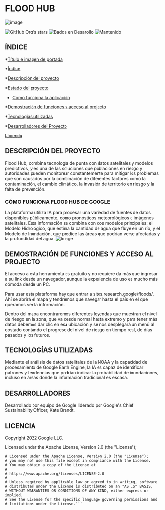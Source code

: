 # FLOOD HUB
![image](https://github.com/user-attachments/assets/09a07c1e-5824-47d2-b9f5-91e20fc7f4dd)

![GitHub Org's stars](https://img.shields.io/github/stars/camilafernanda?style=social)
![Badge en Desarollo](https://img.shields.io/badge/STATUS-EN%20DESAROLLO-green)
![Mantenido](https://img.shields.io/badge/MAINTAINED%3F-YES-green.svg)


## ÍNDICE

*[Título e imagen de portada](#FLOD_HUB)

*[Índice](##_ÍNDICE)

*[Descripción del proyecto](#DESCRIPCIÓN_DEL_PROYECTO)

*[Estado del proyecto](#FLOOD_HUB)

* [Cómo funciona la aplicación](##CÓMO_FUNCIONA_FLOOD_HUB_DE_GOOGLE)

*[Demostración de funciones y acceso al projecto](#DEMOSTRACIÓN_DE_FUNCIONES_Y_ACCESO_AL_PROJECTO)

*[Tecnologías utilizadas](#TECNOLOGÍAS_UTILIZADAS)

*[Desarrolladores del Proyecto](#DESARROLLADORES)

[Licencia](#lLICENCIA)


## DESCRIPCIÓN DEL PROYECTO

Flood Hub, combina tecnología de punta con datos satelitales y modelos predictivos, y es una de las soluciones que poblaciones en riesgo y 
autoridades pueden monitorear constantemente para mitigar los problemas que son causados por la combinación de diferentes factores como la
contaminación, el cambio climático, la invasión de territorio en riesgo y la falta de prevención.

### CÓMO FUNCIONA FLOOD HUB DE GOOGLE

La plataforma utiliza IA para procesar una variedad de fuentes de datos disponibles públicamente, como pronósticos meteorológicos e imágenes
satelitales. Esta información se combina con dos modelos principales: el Modelo Hidrológico, que estima la cantidad de agua que fluye en un
río, y el Modelo de Inundación, que predice las áreas que podrían verse afectadas y la profundidad del agua.
![image](https://github.com/user-attachments/assets/578d3973-2072-4f13-b1e1-d7e6d4aa7c2d)


## DEMOSTRACIÓN DE FUNCIONES Y ACCESO AL PROJECTO

El acceso a esta herramienta es gratuito y no requiere da más que ingresar a su link desde un navegador, aunque la experiencia de uso es mucho
más cómoda desde un PC.

Para usar esta plataforma hay que entrar a sites.research.google/floods/. Ahí se abrirá el mapa y tendremos que navegar hasta el país en el que
queramos ver la información.

Dentro del mapa encontraremos diferentes leyendas que muestran el nivel de riesgo en la zona, que va desde normal hasta extremo y para tener más
datos debemos dar clic en esa ubicación y se nos desplegará un menú al costado contando el progreso del nivel de riesgo en tiempo real, de días
pasados y los futuros.

## TECNOLOGÍAS UTILIZADAS

Mediante el análisis de datos satelitales de la NOAA y la capacidad de procesamiento de Google Earth Engine, la IA es capaz de identificar
patrones y tendencias que podrían indicar la probabilidad de inundaciones, incluso en áreas donde la información tradicional es escasa.

## DESARROLLADORES

Desarrollado por equipo de Google liderado por Google's Chief Sustainability Officer, Kate Brandt.

## LICENCIA

Copyright 2022 Google LLC.

Licensed under the Apache License, Version 2.0 (the "License");


```#@title Default title text
# Licensed under the Apache License, Version 2.0 (the "License");
# you may not use this file except in compliance with the License.
# You may obtain a copy of the License at
#
# https://www.apache.org/licenses/LICENSE-2.0
#
# Unless required by applicable law or agreed to in writing, software
# distributed under the License is distributed on an "AS IS" BASIS,
# WITHOUT WARRANTIES OR CONDITIONS OF ANY KIND, either express or implied.
# See the License for the specific language governing permissions and
# limitations under the License.```

